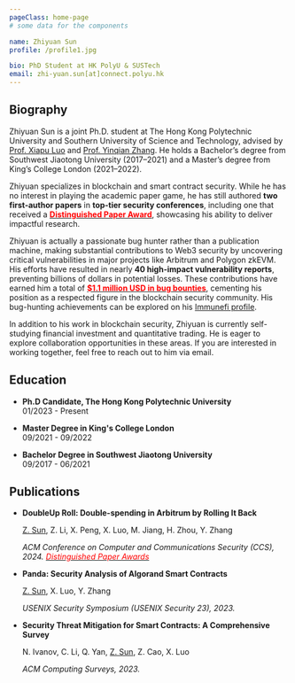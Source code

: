 ```yaml
---
pageClass: home-page
# some data for the components

name: Zhiyuan Sun
profile: /profile1.jpg

bio: PhD Student at HK PolyU & SUSTech
email: zhi-yuan.sun[at]connect.polyu.hk
---
```


<ProfileSection :frontmatter="$page.frontmatter" />

## Biography

Zhiyuan Sun is a joint Ph.D. student at The Hong Kong Polytechnic University and Southern University of Science and Technology, advised by [Prof. Xiapu Luo](https://www4.comp.polyu.edu.hk/~csxluo/) and [Prof. Yinqian Zhang](https://yinqian.org/). He holds a Bachelor’s degree from Southwest Jiaotong University (2017–2021) and a Master’s degree from King’s College London (2021–2022).

Zhiyuan specializes in blockchain and smart contract security. While he has no interest in playing the academic paper game, he has still authored **two first-author papers** in **top-tier security conferences**, including one that received a **[<span style="color:red;">Distinguished Paper Award</span>](https://www.sigsac.org/ccs/CCS2024/program/awards.html)**, showcasing his ability to deliver impactful research.

Zhiyuan is actually a passionate bug hunter rather than a publication machine, making substantial contributions to Web3 security by uncovering critical vulnerabilities in major projects like Arbitrum and Polygon zkEVM. His efforts have resulted in nearly **40 high-impact vulnerability reports**, preventing billions of dollars in potential losses. These contributions have earned him a total of **[<span style="color:red;">$1.1 million USD in bug bounties</span>](https://immunefi.com/profile/Zhiyuan1999/)**, cementing his position as a respected figure in the blockchain security community. His bug-hunting achievements can be explored on his [Immunefi profile](https://immunefi.com/profile/Zhiyuan1999/).

In addition to his work in blockchain security, Zhiyuan is currently self-studying financial investment and quantitative trading. He is eager to explore collaboration opportunities in these areas. If you are interested in working together, feel free to reach out to him via email.

## Education

- **Ph.D Candidate, The Hong Kong Polytechnic University** <br/>
01/2023 - Present

- **Master Degree in King's College London** <br/>
09/2021 - 09/2022

- **Bachelor Degree in Southwest Jiaotong University** <br/>
09/2017 - 06/2021

## Publications
  - **DoubleUp Roll: Double-spending in Arbitrum by Rolling It Back**

    <u>Z. Sun</u>, Z. Li, X. Peng, X. Luo, M. Jiang, H. Zhou, Y. Zhang

    *ACM Conference on Computer and Communications Security (CCS), 2024. [<font color="red">Distinguished Paper Awards</font>](https://www.sigsac.org/ccs/CCS2024/program/awards.html)*

  - **Panda: Security Analysis of Algorand Smart Contracts**

    <u>Z. Sun</u>, X. Luo, Y. Zhang

    *USENIX Security Symposium (USENIX Security 23), 2023.*

  - **Security Threat Mitigation for Smart Contracts: A Comprehensive Survey**

    N. Ivanov, C. Li, Q. Yan, <u>Z. Sun</u>, Z. Cao, X. Luo

    *ACM Computing Surveys, 2023.*





<!-- Custom style for this page -->

<style lang="stylus">

.theme-container.home-page .page
  font-size 14px
  font-family "lucida grande", "lucida sans unicode", lucida, "Helvetica Neue", Helvetica, Arial, sans-serif;
  p
    margin 0 0 0.5rem
  p, ul, ol
    line-height normal
  a
    font-weight normal
  .theme-default-content:not(.custom) > h2
    margin-bottom 0.5rem
  .theme-default-content:not(.custom) > h2:first-child + p
    margin-top 0.5rem
  .theme-default-content:not(.custom) > h3
    padding-top 4rem

  /* Override */
  .md-card
    margin-top 0.5em
    .card-image
      padding 0.2rem
      img
        max-width 120px
        max-height 120px
    .card-content p
      -webkit-margin-after 0.2em

@media (max-width: 419px)
  .theme-container.home-page .page
    p, ul, ol
      line-height 1.5

    .md-card
      .card-image
        img 
          width 100%
          max-width 400px

</style>
